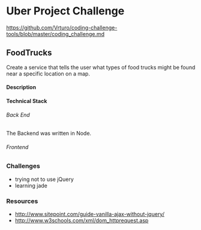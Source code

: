 # Uber Project Challenge
https://github.com/Vrturo/coding-challenge-tools/blob/master/coding_challenge.md

## FoodTrucks
Create a service that tells the user what types of food trucks might be found near a specific location on a map.

#### Description

#### Technical Stack

###### Back End

The Backend was written in Node.

###### Frontend


### Challenges
- trying not to use jQuery
- learning jade


### Resources
- http://www.sitepoint.com/guide-vanilla-ajax-without-jquery/
- http://www.w3schools.com/xml/dom_httprequest.asp
